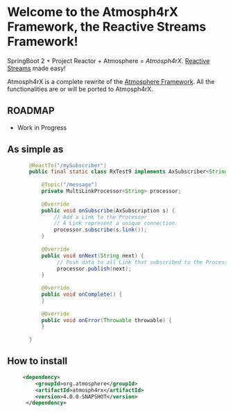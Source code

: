 # Welcome to the Atmosph4rX Framework, the Reactive Streams Framework!

SpringBoot 2 + Project Reactor + Atmosphere = *Atmosph4rX*. [Reactive Streams](http://www.reactive-streams.org/) made easy!

Atmosph4rX is a complete rewrite of the [Atmosphere Framework](https://github.com/Atmosphere/atmosphere). All the functionalities are or will be ported to Atmosph4rX.

## ROADMAP
* Work in Progress

## As simple as
```java    
       @ReactTo("/mySubscriber")
       public final static class RxTest9 implements AxSubscriber<String> {
   
           @Topic("/message")
           private MultiLinkProcessor<String> processor;
   
           @Override
           public void onSubscribe(AxSubscription s) {
               // Add a Link to the Processor
               // A Link represent a unique connection.
               processor.subscribe(s.link());
           }
   
           @Override
           public void onNext(String next) {
                // Push data to all Link that subscribed to the Processor
                processor.publish(next);
           }
   
           @Override
           public void onComplete() {
           }
   
           @Override
           public void onError(Throwable throwable) {
           }
   
       }
```

## How to install

```xml
     <dependency>
         <groupId>org.atmosphere</groupId>
         <artifactId>atmosph4rx</artifactId>
         <version>4.0.0-SNAPSHOT</version>
      </dependency>
```

